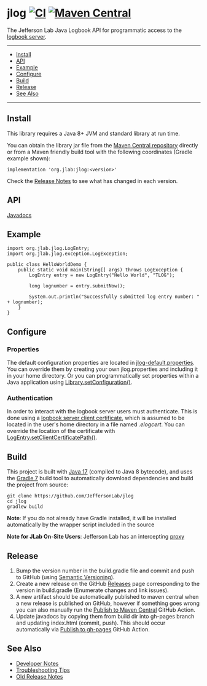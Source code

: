 # jlog [![CI](https://github.com/JeffersonLab/jlog/actions/workflows/ci.yml/badge.svg)](https://github.com/JeffersonLab/jlog/actions/workflows/ci.yml) [![Maven Central](https://badgen.net/maven/v/maven-central/org.jlab/jlog)](https://repo1.maven.org/maven2/org/jlab/jlog/)
The Jefferson Lab Java Logbook API for programmatic access to the [logbook server](https://logbooks.jlab.org/).

---
   - [Install](https://github.com/JeffersonLab/jlog#install)
   - [API](https://github.com/JeffersonLab/jlog#api)
   - [Example](https://github.com/JeffersonLab/jlog#example)
   - [Configure](https://github.com/JeffersonLab/jlog#configure)
   - [Build](https://github.com/JeffersonLab/jlog#build)
   - [Release](https://github.com/JeffersonLab/jlog#release)
   - [See Also](https://github.com/JeffersonLab/jlog#see-also)
---

## Install
This library requires a Java 8+ JVM and standard library at run time. 

You can obtain the library jar file from the [Maven Central repository](https://repo1.maven.org/maven2/org/jlab/jlog/) directly or from a Maven friendly build tool with the following coordinates (Gradle example shown):
```
implementation 'org.jlab:jlog:<version>'
```
Check the [Release Notes](https://github.com/JeffersonLab/jlog/releases) to see what has changed in each version.  

## API
[Javadocs](https://jeffersonlab.github.io/jlog/)

## Example
```
import org.jlab.jlog.LogEntry;
import org.jlab.jlog.exception.LogException;

public class HelloWorldDemo {
    public static void main(String[] args) throws LogException {
        LogEntry entry = new LogEntry("Hello World", "TLOG");
        
        long lognumber = entry.submitNow();
        
        System.out.println("Successfully submitted log entry number: " + lognumber);
    }
}
```

## Configure

### Properties
The default configuration properties are located in [jlog-default.properties](https://github.com/JeffersonLab/jlog/blob/master/src/main/resources/jlog-default.properties).   You can override them by creating your own jlog.properties and including it in your home directory.   Or you can programmatically set properties within a Java application using [Library.setConfiguration()](https://jeffersonlab.github.io/jlog/org/jlab/jlog/Library.html#setConfiguration(java.util.Properties)).

### Authentication
In order to interact with the logbook server users must authenticate.  This is done using a [logbook server client certificate](https://logbooks.jlab.org/content/api-authentication), which is assumed to be located in the user's home directory in a file named _.elogcert_.  You can override the location of the certificate with [LogEntry.setClientCertificatePath()](https://jeffersonlab.github.io/jlog/org/jlab/jlog/LogEntry.html#setClientCertificatePath(java.lang.String,boolean)).

## Build
This project is built with [Java 17](https://adoptium.net/) (compiled to Java 8 bytecode), and uses the [Gradle 7](https://gradle.org/) build tool to automatically download dependencies and build the project from source:

```
git clone https://github.com/JeffersonLab/jlog
cd jlog
gradlew build
```

**Note**: If you do not already have Gradle installed, it will be installed automatically by the wrapper script included in the source

**Note for JLab On-Site Users**: Jefferson Lab has an intercepting [proxy](https://gist.github.com/slominskir/92c25a033db93a90184a5994e71d0b78)

## Release
1. Bump the version number in the build.gradle file and commit and push to GitHub (using [Semantic Versioning](https://semver.org/)).
2. Create a new release on the GitHub [Releases](https://github.com/JeffersonLab/jlog/releases) page corresponding to the version in build.gradle (Enumerate changes and link issues).
3. A new artifact should be automatically published to maven central when a new release is published on GitHub, however if something goes wrong you can also manually run the [Publish to Maven Central](https://github.com/JeffersonLab/jlog/actions/workflows/maven-publish.yml) GitHub Action.
4. Update javadocs by copying them from build dir into gh-pages branch and updating index.html (commit, push).  This should occur automatically via [Publish to gh-pages](https://github.com/JeffersonLab/jlog/actions/workflows/gh-pages-publish.yml) GitHub Action.


## See Also
   - [Developer Notes](https://github.com/JeffersonLab/jlog/wiki/Developer-Notes)
   - [Troubleshooting Tips](https://github.com/JeffersonLab/jlog/wiki/Troubleshooting)
   - [Old Release Notes](https://jeffersonlab.github.io/jlog/release-notes.html)
